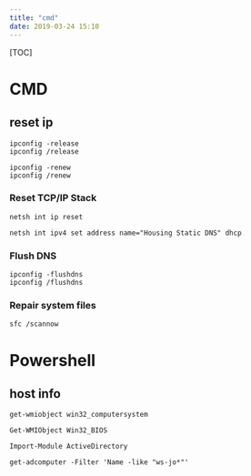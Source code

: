 ```yaml
---
title: "cmd"
date: 2019-03-24 15:10
---
```



[TOC]



# CMD



## reset ip

```
ipconfig -release
ipconfig /release
```



```
ipconfig -renew
ipconfig /renew
```



### Reset TCP/IP Stack

```
netsh int ip reset
```



```
netsh int ipv4 set address name="Housing Static DNS" dhcp 
```





### Flush DNS

```
ipconfig -flushdns
ipconfig /flushdns
```



### Repair system files

```
sfc /scannow
```



# Powershell

## host info

```
get-wmiobject win32_computersystem
```

```
Get-WMIObject Win32_BIOS
```



```
Import-Module ActiveDirectory

get-adcomputer -Filter 'Name -like "ws-jo*"'
```

